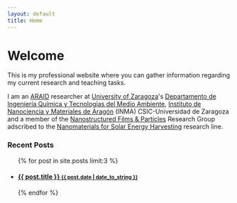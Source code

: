 ```yaml
---
layout: default
title: Home
---
```





# Welcome


This is my professional website where you can gather information regarding my current research and teaching tasks.

I am an [ARAID](https://www.araid.es) researcher at [University of Zaragoza](https://www.unizar.es)'s [Departamento de Ingeniería Química y Tecnologías del Medio Ambiente](http://iqtma.unizar.es/), [Instituto de Nanociencia y Materiales de Aragón](http://inma.unizar-csic.es) (INMA) CSIC-Universidad de Zaragoza and a member of the [Nanostructured Films & Particles](https://nfp.unizar.es) Research Group adscribed to the [Nanomaterials for Solar Energy Harvesting](https://nfp.unizar.es/research/#nanomaterials-for-solar-energy-harvesting) research line.
<br>




<div class="related">
  <h3>Recent Posts</h3>
  <ul class="related-posts">
    {% for post in site.posts limit:3 %}
      <li>
        <h4>
          <a href="{{ post.url }}">
            {{ post.title }}
            <small>{{ post.date | date_to_string }}</small>
          </a>
        </h4>
      </li>
    {% endfor %}
  </ul>
</div>






